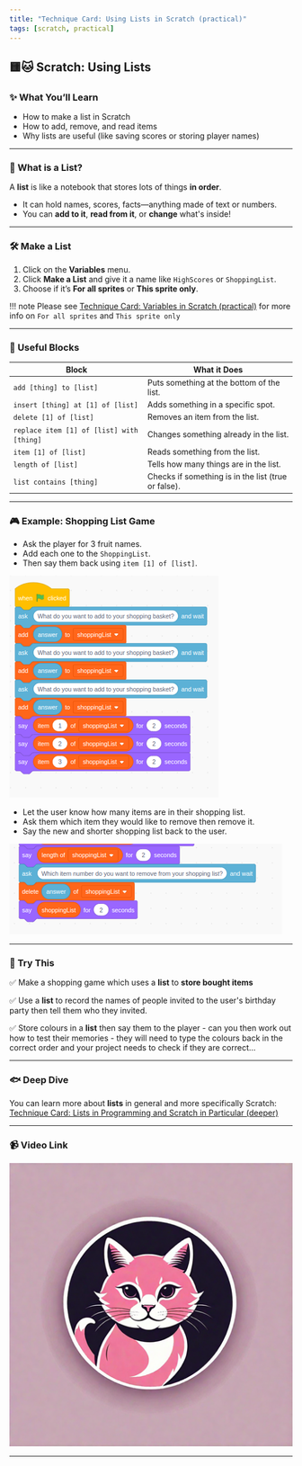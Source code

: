 ```yaml
---
title: "Technique Card: Using Lists in Scratch (practical)"
tags: [scratch, practical]
---
```


## 🟨🐱 Scratch: Using Lists

### ✨ What You’ll Learn

- How to make a list in Scratch
- How to add, remove, and read items
- Why lists are useful (like saving scores or storing player names)

---

### 🧠 What is a List?

A **list** is like a notebook that stores lots of things **in order**.

- It can hold names, scores, facts—anything made of text or numbers.
- You can **add to it**, **read from it**, or **change** what's inside!

---

### 🛠️ Make a List

1. Click on the **Variables** menu.
2. Click **Make a List** and give it a name like `HighScores` or `ShoppingList`.
3. Choose if it’s **For all sprites** or **This sprite only**.

!!! note
Please see [Technique Card: Variables in Scratch (practical)](./variables-scratch.md) for more info on `For all sprites` and `This sprite only`

---

### 🔧 Useful Blocks

| Block                                     | What it Does                                        |
| ----------------------------------------- | --------------------------------------------------- |
| `add [thing] to [list]`                   | Puts something at the bottom of the list.           |
| `insert [thing] at [1] of [list]`         | Adds something in a specific spot.                  |
| `delete [1] of [list]`                    | Removes an item from the list.                      |
| `replace item [1] of [list] with [thing]` | Changes something already in the list.              |
| `item [1] of [list]`                      | Reads something from the list.                      |
| `length of [list]`                        | Tells how many things are in the list.              |
| `list contains [thing]`                   | Checks if something is in the list (true or false). |

---

### 🎮 Example: Shopping List Game

- Ask the player for 3 fruit names.
- Add each one to the `ShoppingList`.
- Then say them back using `item [1] of [list]`.

![lists-scratch-1](./lists-scratch-1.png)

- Let the user know how many items are in their shopping list.
- Ask them which item they would like to remove then remove it.
- Say the new and shorter shopping list back to the user.

![lists-scratch-2](./lists-scratch-2.png)

---

### 🎯 Try This

✅ Make a shopping game which uses a **list** to **store bought items**

✅ Use a **list** to record the names of people invited to the user's birthday party then tell them who they invited.

✅ Store colours in a **list** then say them to the player - can you then work out how to test their memories - they will need to type the colours back in the correct order and your project needs to check if they are correct...

---

### 🐟 Deep Dive

You can learn more about **lists** in general and more specifically Scratch: [Technique Card: Lists in Programming and Scratch in Particular (deeper)](../technique-cards-deeper/lists-scratch-deeper.md)

---

### 📹 Video Link

[![Watch the video](../cat4.png)](https://www.youtube.com/watch?v=aMPXLxkkNo0)

---
